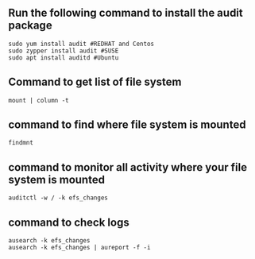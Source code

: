 ## Run the following command to install the audit package

```
sudo yum install audit #REDHAT and Centos
sudo zypper install audit #SUSE
sudo apt install auditd #Ubuntu
```
## Command to get list of file system
```
mount | column -t
```

## command to find where file system is mounted
```
findmnt
```

## command to monitor all activity where your file system is mounted
```
auditctl -w / -k efs_changes
```

## command to check logs
```
ausearch -k efs_changes
ausearch -k efs_changes | aureport -f -i
```

